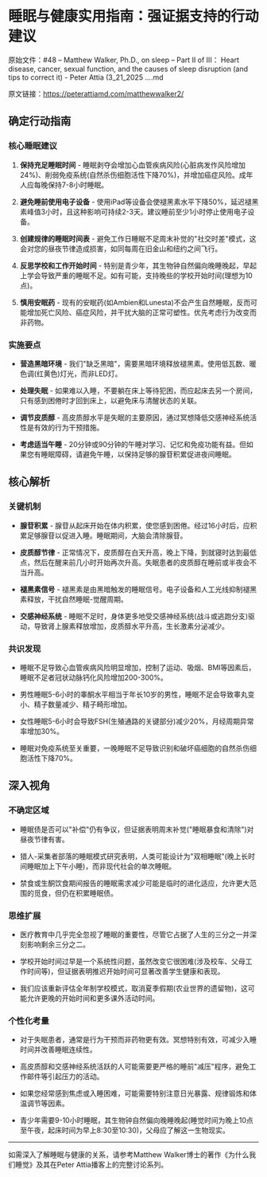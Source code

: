 # 睡眠与健康实用指南：强证据支持的行动建议

原始文件：#48 – Matthew Walker, Ph.D., on sleep – Part II of III： Heart disease, cancer, sexual function, and the causes of sleep disruption (and tips to correct it) - Peter Attia (3_21_2025 ….md

原文链接：https://peterattiamd.com/matthewwalker2/

## 确定行动指南

### 核心睡眠建议

1. **保持充足睡眠时间** - 睡眠剥夺会增加心血管疾病风险(心脏病发作风险增加24%)、削弱免疫系统(自然杀伤细胞活性下降70%)，并增加癌症风险。成年人应每晚保持7-8小时睡眠。

2. **避免睡前使用电子设备** - 使用iPad等设备会使褪黑素水平下降50%，延迟褪黑素峰值3小时，且这种影响可持续2-3天。建议睡前至少1小时停止使用电子设备。

3. **创建规律的睡眠时间表** - 避免工作日睡眠不足周末补觉的"社交时差"模式，这会对您的昼夜节律造成损害，如同每周在旧金山和纽约之间飞行。

4. **反思学校和工作开始时间** - 特别是青少年，其生物钟自然偏向晚睡晚起，早起上学会导致严重的睡眠不足。如有可能，支持晚些的学校开始时间(理想为10点)。

5. **慎用安眠药** - 现有的安眠药(如Ambien和Lunesta)不会产生自然睡眠，反而可能增加死亡风险、癌症风险，并干扰大脑的正常可塑性。优先考虑行为改变而非药物。

### 实施要点

- **营造黑暗环境** - 我们"缺乏黑暗"，需要黑暗环境释放褪黑素。使用低瓦数、暖色调(红黄色)灯光，而非LED灯。
  
- **处理失眠** - 如果难以入睡，不要躺在床上等待犯困，而应起床去另一个房间，只有感到困倦时才回到床上，以避免床与清醒状态的关联。

- **调节皮质醇** - 高皮质醇水平是失眠的主要原因，通过冥想降低交感神经系统活性是有效的行为干预措施。

- **考虑适当午睡** - 20分钟或90分钟的午睡对学习、记忆和免疫功能有益。但如果您有睡眠障碍，请避免午睡，以保持足够的腺苷积累促进夜间睡眠。

## 核心解析

### 关键机制

- **腺苷积累** - 腺苷从起床开始在体内积累，使您感到困倦。经过16小时后，应积累足够腺苷以促进入睡。睡眠期间，大脑会清除腺苷。

- **皮质醇节律** - 正常情况下，皮质醇在白天升高，晚上下降，到就寝时达到最低点，然后在醒来前几小时开始再次升高。失眠患者的皮质醇在睡前或半夜会不当升高。

- **褪黑素信号** - 褪黑素是由黑暗触发的睡眠信号。电子设备和人工光线抑制褪黑素释放，干扰自然睡眠-觉醒周期。

- **交感神经系统** - 睡眠不足时，身体更多地受交感神经系统(战斗或逃跑分支)驱动，导致肾上腺素释放增加，皮质醇水平升高，生长激素分泌减少。

### 共识发现

- 睡眠不足导致心血管疾病风险明显增加，控制了运动、吸烟、BMI等因素后，睡眠不足者冠状动脉钙化风险增加200-300%。

- 男性睡眠5-6小时的睾酮水平相当于年长10岁的男性，睡眠不足会导致睾丸变小、精子数量减少、精子畸形增加。

- 女性睡眠5-6小时会导致FSH(生殖通路的关键部分)减少20%，月经周期异常率增加30%。

- 睡眠对免疫系统至关重要，一晚睡眠不足导致识别和破坏癌细胞的自然杀伤细胞活性下降70%。

## 深入视角

### 不确定区域

- 睡眠债是否可以"补偿"仍有争议，但证据表明周末补觉("睡眠暴食和清除")对昼夜节律有害。

- 猎人-采集者部落的睡眠模式研究表明，人类可能设计为"双相睡眠"(晚上长时间睡眠加上下午小睡)，而非现代社会的单次睡眠。

- 禁食或生酮饮食期间报告的睡眠需求减少可能是临时的进化适应，允许更大范围的觅食，但仍在积累睡眠债。

### 思维扩展

- 医疗教育中几乎完全忽视了睡眠的重要性，尽管它占据了人生的三分之一并深刻影响剩余三分之二。

- 学校开始时间过早是一个系统性问题，虽然改变它很困难(涉及校车、父母工作时间等)，但证据表明推迟开始时间可显著改善学生健康和表现。

- 我们应该重新评估全年制学校模式，取消夏季假期(农业世界的遗留物)，这可能允许更晚的开始时间和更多课外活动时间。

### 个性化考量

- 对于失眠患者，通常是行为干预而非药物更有效。冥想特别有效，可减少入睡时间并改善睡眠连续性。

- 高皮质醇和交感神经系统活跃的人可能需要更严格的睡前"减压"程序，避免工作邮件等引起压力的活动。

- 如果您经常感到焦虑或入睡困难，可能需要特别注意日光暴露、规律锻炼和体温调节等因素。

- 青少年需要9-10小时睡眠，其生物钟自然偏向晚睡晚起(睡觉时间为晚上10点至午夜，起床时间为早上8:30至10:30)，父母应了解这一生物现实。

---

如需深入了解睡眠与健康的关系，请参考Matthew Walker博士的著作《为什么我们睡觉》及其在Peter Attia播客上的完整讨论系列。
